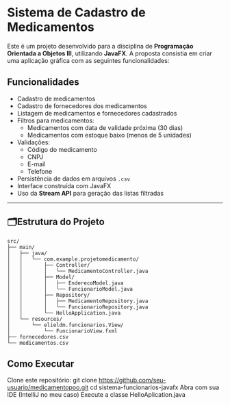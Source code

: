 # Sistema de Cadastro de Medicamentos

Este é um projeto desenvolvido para a disciplina de **Programação Orientada a Objetos III**, utilizando **JavaFX**. A proposta consistia em criar uma aplicação gráfica com as seguintes funcionalidades:

## Funcionalidades

- Cadastro de medicamentos
- Cadastro de fornecedores dos medicamentos
- Listagem de medicamentos e fornecedores cadastrados
- Filtros para medicamentos:
  - Medicamentos com data de validade próxima (30 dias)
  - Medicamentos com estoque baixo (menos de 5 unidades)
- Validações:
  - Código do medicamento
  - CNPJ
  - E-mail
  - Telefone
- Persistência de dados em arquivos `.csv`
- Interface construída com JavaFX
- Uso da **Stream API** para geração das listas filtradas

---

## 🗂Estrutura do Projeto

```plaintext
src/
├── main/
│   ├── java/
│   │   └── com.example.projetomedicamento/
│   │       ├── Controller/
│   │       │   └── MedicamentoController.java
│   │       ├── Model/
│   │       │   ├── EnderecoModel.java
│   │       │   └── FuncionarioModel.java
│   │       ├── Repository/
│   │       │   ├── MedicamentoRepository.java
│   │       │   └── FuncionarioRepository.java 
│   │       └── HelloApplication.java
│   └── resources/
│       └── elieldm.funcionarios.View/
│           └── FuncionarioView.fxml
├── fornecedores.csv
└── medicamentos.csv

```

## Como Executar
Clone este repositório:
git clone https://github.com/seu-usuario/medicamentopoo.git
cd sistema-funcionarios-javafx
Abra com sua IDE (IntelliJ no meu caso)
Execute a classe HelloAplication.java

